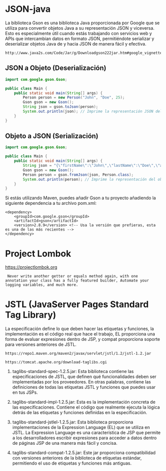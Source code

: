 # JSON-java
La biblioteca Gson es una biblioteca Java proporcionada por Google que se utiliza para convertir objetos Java a su representación JSON y viceversa. Esto es especialmente útil cuando estás trabajando con servicios web y APIs que intercambian datos en formato JSON, permitiéndote serializar y deserializar objetos Java de y hacia JSON de manera fácil y efectiva.
```url
http://www.java2s.com/Code/Jar/g/Downloadgson222jar.htm#google_vignette
```
## JSON a Objeto (Deserialización)
```java
import com.google.gson.Gson;

public class Main {
    public static void main(String[] args) {
        Person person = new Person("John", "Doe", 25);
        Gson gson = new Gson();
        String json = gson.toJson(person);
        System.out.println(json); // Imprime la representación JSON del objeto person
    }
}
```

## Objeto a JSON (Serialización)
```java
import com.google.gson.Gson;

public class Main {
    public static void main(String[] args) {
        String json = "{\"firstName\":\"John\",\"lastName\":\"Doe\",\"age\":25}";
        Gson gson = new Gson();
        Person person = gson.fromJson(json, Person.class);
        System.out.println(person); // Imprime la representación del objeto person reconstruido
    }
}
```
Si estás utilizando Maven, puedes añadir Gson a tu proyecto añadiendo la siguiente dependencia a tu archivo pom.xml:
```
<dependency>
    <groupId>com.google.gson</groupId>
    <artifactId>gson</artifactId>
    <version>2.8.9</version> <!-- Usa la versión que prefieras, esta es una de las más recientes -->
</dependency>

```



# Project Lombok
https://projectlombok.org
```text Project Lombok is a java library that automatically plugs into your editor and build tools, spicing up your java.
 Never write another getter or equals method again, with one annotation your class has a fully featured builder, Automate your logging variables, and much more.
```

#  JSTL (JavaServer Pages Standard Tag Library)
La especificación define lo que deben hacer las etiquetas y funciones, la implementación es el código real que hace el trabajo, EL proporciona una forma de evaluar expresiones dentro de JSP, y compat proporciona soporte para versiones anteriores de JSTL.
```url
https://repo1.maven.org/maven2/javax/servlet/jstl/1.2/jstl-1.2.jar
```


```url
https://tomcat.apache.org/download-taglibs.cgi
```
1. taglibs-standard-spec-1.2.5.jar:
    Esta biblioteca contiene las especificaciones de JSTL, que definen qué funcionalidades deben ser implementadas por los proveedores. En otras palabras, contiene las definiciones de todas las etiquetas JSTL y funciones que puedes usar en tus JSPs.
2.  taglibs-standard-impl-1.2.5.jar:
     Esta es la implementación concreta de las especificaciones. Contiene el código que realmente ejecuta la lógica detrás de las etiquetas y funciones definidas en la especificación.  
3.  taglibs-standard-jstlel-1.2.5.jar:
      Esta biblioteca proporciona implementaciones de la Expression Language (EL) que se utiliza en JSTL. La Expression Language es una característica de JSP que permite a los desarrolladores escribir expresiones para acceder a datos dentro de páginas JSP de una manera más fácil y concisa.

4.  taglibs-standard-compat-1.2.5.jar:
   Este jar proporciona compatibilidad con versiones anteriores de la biblioteca de etiquetas estándar, permitiendo el uso de etiquetas y funciones más antiguas.
